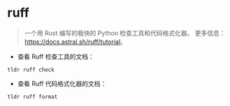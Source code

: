 # ruff

> 一个用 Rust 编写的极快的 Python 检查工具和代码格式化器。
> 更多信息：<https://docs.astral.sh/ruff/tutorial>。

- 查看 Ruff 检查工具的文档：

`tldr ruff check`

- 查看 Ruff 代码格式化器的文档：

`tldr ruff format`